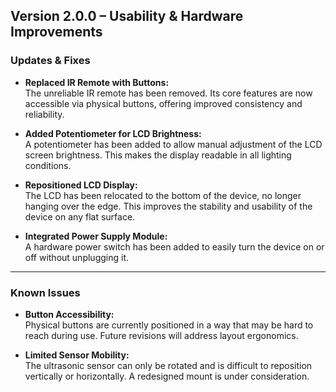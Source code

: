 ## Version 2.0.0 – Usability & Hardware Improvements

### Updates & Fixes

- **Replaced IR Remote with Buttons:**  
  The unreliable IR remote has been removed. Its core features are now accessible via physical buttons, offering improved consistency and reliability.

- **Added Potentiometer for LCD Brightness:**  
  A potentiometer has been added to allow manual adjustment of the LCD screen brightness. This makes the display readable in all lighting conditions.

- **Repositioned LCD Display:**  
  The LCD has been relocated to the bottom of the device, no longer hanging over the edge. This improves the stability and usability of the device on any flat surface.

- **Integrated Power Supply Module:**  
  A hardware power switch has been added to easily turn the device on or off without unplugging it.

---

### Known Issues

- **Button Accessibility:**  
  Physical buttons are currently positioned in a way that may be hard to reach during use. Future revisions will address layout ergonomics.

- **Limited Sensor Mobility:**  
  The ultrasonic sensor can only be rotated and is difficult to reposition vertically or horizontally. A redesigned mount is under consideration.

